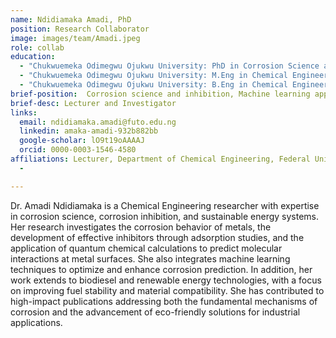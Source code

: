 ```yaml
---
name: Ndidiamaka Amadi, PhD
position: Research Collaborator
image: images/team/Amadi.jpeg
role: collab
education: 
  - "Chukwuemeka Odimegwu Ojukwu University: PhD in Corrosion Science and Inhibition (2024)"
  - "Chukwuemeka Odimegwu Ojukwu University: M.Eng in Chemical Engineering (2015)"
  - "Chukwuemeka Odimegwu Ojukwu University: B.Eng in Chemical Engineering (2007)"
brief-position:  Corrosion science and inhibition, Machine learning applications in corrosion prediction,Sustainability, and Biodiesel
brief-desc: Lecturer and Investigator
links:
  email: ndidiamaka.amadi@futo.edu.ng
  linkedin: amaka-amadi-932b882bb
  google-scholar: lO9t19oAAAAJ
  orcid: 0000-0003-1546-4580
affiliations: Lecturer, Department of Chemical Engineering, Federal University of Technology, Owerri (FUTO)
  - 

---
```

Dr. Amadi Ndidiamaka is a Chemical Engineering researcher with expertise in corrosion science, corrosion inhibition, and sustainable energy systems. Her research investigates the corrosion behavior of metals, the development of effective inhibitors through adsorption studies, and the application of quantum chemical calculations to predict molecular interactions at metal surfaces. She also integrates machine learning techniques to optimize and enhance corrosion prediction. In addition, her work extends to biodiesel and renewable energy technologies, with a focus on improving fuel stability and material compatibility. She has contributed to high-impact publications addressing both the fundamental mechanisms of corrosion and the advancement of eco-friendly solutions for industrial applications.